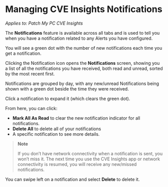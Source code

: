 # Managing CVE Insights Notifications

_Applies to: Patch My PC CVE Insights_

The <strong>Notifications</strong> feature is available across all tabs and is used to tell you when you have a notification related to any Alerts you have configured.

You will see a green dot with the number of new notifications each time you get a notification.

Clicking the Notification icon opens the <strong>Notifications</strong> screen, showing you a list of all the notifications you have received, both read and unread, sorted by the most recent first.

Notifications are grouped by day, with any new/unread Notifications  being shown with a green dot beside the time they were received.

Click a notification to expand it (which clears the green dot).

From here, you can click:

* <strong>Mark All As Read</strong> to clear the new notification indicator for all notifications.
* <strong>Delete All</strong> to delete all of your notifications
* A specific notification to see more details.

<blockquote class="wp-block-quote">
<p><strong>Note</strong></p>
<p>If you don’t have network connectivity when a notification is sent, you won’t miss it. The next time you use the CVE Insights app or network connectivity is resumed, you will receive any new/missed notifications.</p>
</blockquote>

&#x20;You can swipe left on a notification and select <strong>Delete</strong> to delete it.
